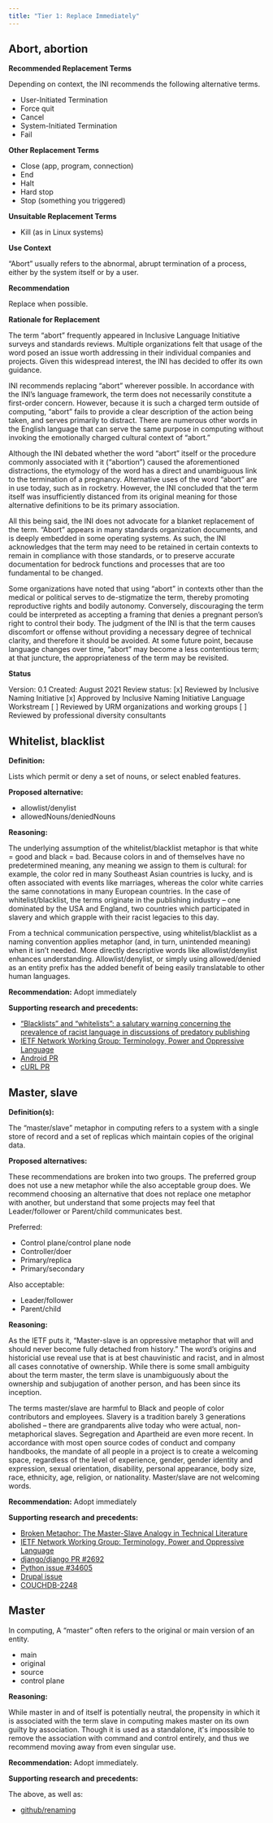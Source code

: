 ```yaml
---
title: "Tier 1: Replace Immediately"
---
```


## Abort, abortion

**Recommended Replacement Terms**

Depending on context, the INI recommends the following alternative terms.

- User-Initiated Termination
- Force quit
- Cancel 
- System-Initiated Termination
- Fail 

**Other Replacement Terms**

- Close (app, program, connection)
- End
- Halt
- Hard stop
- Stop (something you triggered)

**Unsuitable Replacement Terms**

- Kill (as in Linux systems) 

**Use Context**

“Abort” usually refers to the abnormal, abrupt termination of a process, either by the system itself or by a user.

**Recommendation**

Replace when possible.

**Rationale for Replacement**

The term “abort” frequently appeared in Inclusive Language Initiative surveys and standards reviews. Multiple organizations felt that usage of the word posed an issue worth addressing in their individual companies and projects. Given this widespread interest, the INI has decided to offer its own guidance.

INI recommends replacing “abort” wherever possible. In accordance with the INI’s language framework, the term does not necessarily constitute a first-order concern. However, because it is such a charged term outside of computing, “abort” fails to provide a clear description of the action being taken, and serves primarily to distract. There are numerous other words in the English language that can serve the same purpose in computing without invoking the emotionally charged cultural context of “abort.”

Although the INI debated whether the word “abort” itself or the procedure commonly associated with it (“abortion”) caused the aforementioned distractions, the etymology of the word has a direct and unambiguous link to the termination of a pregnancy. Alternative uses of the word “abort” are in use today, such as in rocketry. However, the INI concluded that the term itself was insufficiently distanced from its original meaning for those alternative definitions to be its primary association.

All this being said, the INI does not advocate for a blanket replacement of the term. “Abort” appears in many standards organization documents, and is deeply embedded in some operating systems. As such, the INI acknowledges that the term may need to be retained in certain contexts to remain in compliance with those standards, or to preserve accurate documentation for bedrock functions and processes that are too fundamental to be changed.

Some organizations have noted that using “abort” in contexts other than the medical or political serves to de-stigmatize the term, thereby promoting reproductive rights and bodily autonomy. Conversely, discouraging the term could be interpreted as accepting a framing that denies a pregnant person’s right to control their body. The judgment of the INI is that the term causes discomfort or offense without providing a necessary degree of technical clarity, and therefore it should be avoided. At some future point, because language changes over time, “abort” may become a less contentious term; at that juncture, the appropriateness of the term may be revisited.

**Status** 

Version: 0.1 
Created: August 2021
Review status:
[x] Reviewed by Inclusive Naming Initiative
[x] Approved by Inclusive Naming Initiative Language Workstream 
[ ] Reviewed by URM organizations and working groups 
[ ] Reviewed by professional diversity consultants 

## Whitelist, blacklist

**Definition:** 

Lists which permit or deny a set of nouns, or select enabled features.

**Proposed alternative:** 

* allowlist/denylist 
* allowedNouns/deniedNouns

**Reasoning:** 

The underlying assumption of the whitelist/blacklist metaphor is that white = good and black = bad. 
Because colors in and of themselves have no predetermined meaning, any meaning we assign to them is cultural: for example, the color red in many Southeast Asian countries is lucky, and is often associated with events like marriages, whereas the color white carries the same connotations in many European countries. 
In the case of whitelist/blacklist, the terms originate in the publishing industry – one dominated by the USA and England, two countries which participated in slavery and which grapple with their racist legacies to this day.

From a technical communication perspective, using whitelist/blacklist as a naming convention applies metaphor (and, in turn, unintended meaning) when it isn’t needed. 
More directly descriptive words like allowlist/denylist enhances understanding. Allowlist/denylist, or simply using allowed/denied as an entity prefix has the added benefit of being easily translatable to other human languages.

**Recommendation:** Adopt immediately

**Supporting research and precedents:**

* [“Blacklists” and “whitelists”: a salutary warning concerning the prevalence of racist language in discussions of predatory publishing](https://www.ncbi.nlm.nih.gov/pmc/articles/PMC6148600/)
* [IETF Network Working Group: Terminology, Power and Oppressive Language](https://tools.ietf.org/html/draft-knodel-terminology)
* [Android PR](https://9to5google.com/wp-content/uploads/sites/4/2020/06/android-aosp-allowlist-explanation.png)
* [cURL PR](https://github.com/curl/curl/pull/5546)

## Master, slave

**Definition(s):**

The “master/slave” metaphor in computing refers to a system with a single store of record and a set of replicas which maintain copies of the original data.

**Proposed alternatives:**

These recommendations are broken into two groups. The preferred group does not use a new metaphor while the also acceptable group does. We recommend choosing an alternative that does not replace one metaphor with another, but understand that some projects may feel that Leader/follower or Parent/child communicates best.

Preferred: 

* Control plane/control plane node
* Controller/doer
* Primary/replica
* Primary/secondary

Also acceptable:

* Leader/follower 
* Parent/child

**Reasoning:**

As the IETF puts it, “Master-slave is an oppressive metaphor that will and should never become fully detached from history.” 
The word’s origins and historicial use reveal use that is at best chauvinistic and racist, and in almost all cases connotative of ownership. 
While there is some small ambiguity about the term master, the term slave is unambiguously about the ownership and subjugation of another person, and has been since its inception. 

The terms master/slave are harmful to Black and people of color contributors and employees. 
Slavery is a tradition barely 3 generations abolished – there are grandparents alive today who were actual, non-metaphorical slaves. 
Segregation and Apartheid are even more recent. 
In accordance with most open source codes of conduct and company handbooks, the mandate of all people in a project is to create a welcoming space, regardless of the level of experience, gender, gender identity and expression, sexual orientation, disability, personal appearance, body size, race, ethnicity, age, religion, or nationality. 
Master/slave are not welcoming words.
  
**Recommendation:** Adopt immediately

**Supporting research and precedents:**

* [Broken Metaphor: The Master-Slave Analogy in Technical Literature](https://www.researchgate.net/publication/236752849_Broken_Metaphor_The_Master-Slave_Analogy_in_Technical_Literature)
* [IETF Network Working Group: Terminology, Power and Oppressive Language](https://tools.ietf.org/id/draft-knodel-terminology-00.html)
* [django/django PR #2692](https://github.com/django/django/pull/2692)
* [Python issue #34605](https://bugs.python.org/issue34605)
* [Drupal issue](https://www.drupal.org/node/2275877) 
* [COUCHDB-2248](https://issues.apache.org/jira/browse/COUCHDB-2248)

## Master

In computing, A “master” often refers to the original or main version of an entity.

* main 
* original 
* source
* control plane

**Reasoning:** 

While master in and of itself is potentially neutral, the propensity in which it is associated with the term slave in computing makes master on its own guilty by association. Though it is used as a standalone, it's impossible to remove the association with command and control entirely, and thus we recommend moving away from even singular use.

**Recommendation:** Adopt immediately.

**Supporting research and precedents:**

The above, as well as:

* [github/renaming](https://github.com/github/renaming)
